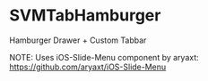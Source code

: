 SVMTabHamburger
================

Hamburger Drawer + Custom Tabbar

NOTE: Uses iOS-Slide-Menu component by aryaxt:
https://github.com/aryaxt/iOS-Slide-Menu